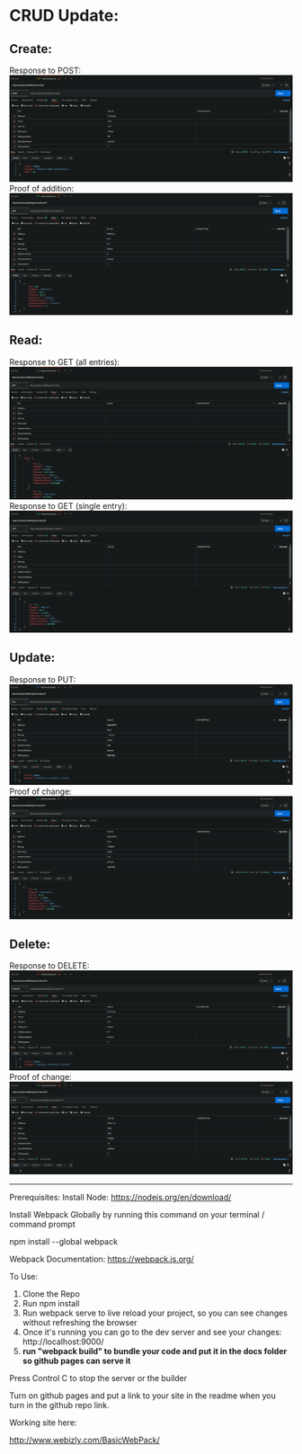 # CRUD Update:
## Create:
Response to POST:
![Create image](./docs/images/POST%20response.png)
Proof of addition:
![Create image verification](./docs/images/POST%20proof%20of%20change.png)
## Read:
Response to GET (all entries):
![Read all image](./docs/images/GET%20all.png)
Response to GET (single entry):
![Read one image](./docs/images/GET%20single.png)
## Update:
Response to PUT:
![Create image](./docs/images/PUT%20response.png)
Proof of change:
![Create image verification](./docs/images/PUT%20proof%20of%20change.png)
## Delete:
Response to DELETE:
![Create image](./docs/images/DELETE%20response.png)
Proof of change:
![Create image verification](./docs/images/DELETE%20proof%20of%20change.png)
___
Prerequisites:
Install Node:
https://nodejs.org/en/download/


Install Webpack Globally by running this command on your terminal / command prompt

npm install --global webpack

Webpack Documentation: https://webpack.js.org/

To Use:

1.  Clone the Repo
2.  Run npm install
3.  Run webpack serve to live reload your project, so you can see changes without refreshing the browser
4.  Once it's running you can go to the dev server and see your changes: http://localhost:9000/
5.  **run "webpack build" to bundle your code and put it in the docs folder so github pages can serve it**

Press Control C to stop the server or the builder

Turn on github pages and put a link to your site in the readme when you turn in the github repo link.

Working site here:

http://www.webizly.com/BasicWebPack/
